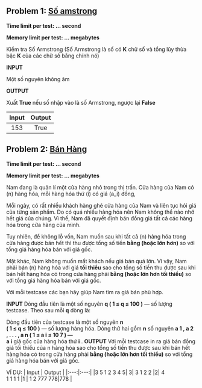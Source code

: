 ## Problem 1: [Số amstrong](https://github.com/trankha1655/CS114_ML/blob/main/Assignments/Tu%E1%BA%A7n%201.2%20-%20t%C4%83ng%20t%E1%BB%91c%20t%E1%BB%AB%20t%E1%BB%AB/So_Armstrong.py)
**Time limit per test: ... second**

**Memory limit per test: ... megabytes**


Kiểm tra Số Armstrong (Số Armstrong là số có **K** chữ số và tổng lũy thừa bậc **K** của các chữ số bằng chính nó)

**INPUT**

Một số nguyên không âm

**OUTPUT**

Xuất **True** nếu số nhập vào là số Armstrong, ngược lại **False**

| Input | Output |
|:---:|:---:|
| 153 | True|

## Problem 2: [Bán Hàng](https://github.com/trankha1655/CS114_ML/blob/main/Assignments/Tu%E1%BA%A7n%201.2%20-%20t%C4%83ng%20t%E1%BB%91c%20t%E1%BB%AB%20t%E1%BB%AB/Ban_Hang.py)
**Time limit per test: ... second**

**Memory limit per test: ... megabytes**


Nam đang là quản lí một cửa hàng nhỏ trong thị trấn. Cửa hàng của Nam có \(n\) hàng hóa, mỗi hàng hóa thứ \(i\) có giá \(a_i\) đồng,

Mỗi ngày, có rất nhiều khách hàng ghé cửa hàng của Nam và liên tục hỏi giá của từng sản phẩm. Do có quá nhiều hàng hóa nên Nam không thể nào nhớ hết giá của chúng. Vì thế, Nam đã quyết định bán đồng giá tất cả các hàng hóa trong cửa hàng của mình.

Tuy nhiên, để không lỗ vốn, Nam muốn sau khi tất cả \(n\)  hàng hóa trong cửa hàng được bán hết thì thu được tổng số tiền **bằng (hoặc lớn hơn)** so với tổng giá hàng hóa bán với giá gốc.

Mặt khác, Nam không muốn mất khách nếu giá bán quá lớn. Vì vậy, Nam phải bán \(n\) hàng hóa với giá **tối thiểu** sao cho tổng số tiền thu được sau khi bán hết hàng hóa có trong cửa hàng phải **bằng (hoặc lớn hơn tối thiểu)** so với tổng giá hàng hóa bán với giá gốc.

Với mỗi testcase các bạn hãy giúp Nam tìm ra giá bán phù hợp.

**INPUT**
Dòng đầu tiên là một số nguyên 
**q 
(
1
≤
q
≤
100
)**
— số lượng testcase. Theo sau mỗi 
**q**
 dòng là:

Dòng đầu tiên của testcase là một số nguyên 
**n  
(
1
≤
q
≤
100
)**
 — số lượng hàng hóa. Dòng thứ hai gồm 
**n**
  số nguyên 
**a
1
,
a
2
,
.
.
.
,
a
n
(
1
≤
a
i
≤
10
7
)
 —  
a
i**
 giá gốc của hàng hóa thứ 
**i**
.
**OUTPUT**
Với mỗi testcase in ra giá bán đồng giá tối thiểu của 
n
 hàng hóa sao cho tổng số tiền thu được sau khi bán hết hàng hóa có trong cửa hàng phải **bằng (hoặc lớn hơn tối thiểu)** so với tổng giá hàng hóa bán với giá gốc.

VÍ DỤ:
| Input | Output |
|:---:|:---:|
|3
5
1 2 3 4 5| 3|
3
1 2 2   |2|
4       
1 1 1 1 |1 |
1
2
777 778|778 |
